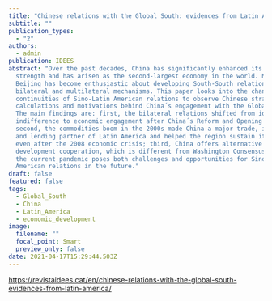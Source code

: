 ```yaml
---
title: "Chinese relations with the Global South: evidences from Latin America"
subtitle: ""
publication_types:
  - "2"
authors:
  - admin
publication: IDEES
abstract: "Over the past decades, China has significantly enhanced its national
  strength and has arisen as the second-largest economy in the world. Meanwhile,
  Beijing has become enthusiastic about developing South-South relations through
  bilateral and multilateral mechanisms. This paper looks into the changes and
  continuities of Sino-Latin American relations to observe Chinese strategic
  calculations and motivations behind China´s engagement with the Global South.
  The main findings are: first, the bilateral relations shifted from ideological
  indifference to economic engagement after China´s Reform and Opening up;
  second, the commodities boom in the 2000s made China a major trade, investing,
  and lending partner of Latin America and helped the region sustain its growth
  even after the 2008 economic crisis; third, China offers alternative
  development cooperation, which is different from Washington Consensus; forth,
  the current pandemic poses both challenges and opportunities for Sino-Latin
  American relations in the future."
draft: false
featured: false
tags:
  - Global_South
  - China
  - Latin_America
  - economic_development
image:
  filename: ""
  focal_point: Smart
  preview_only: false
date: 2021-04-17T15:29:44.503Z
---
```

<https://revistaidees.cat/en/chinese-relations-with-the-global-south-evidences-from-latin-america/>